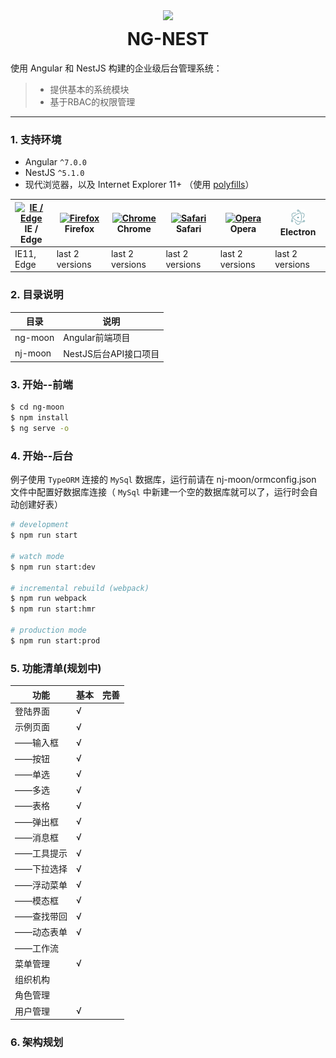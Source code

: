 
<div align="center">
    <img src="https://avatars1.githubusercontent.com/u/46649777?s=200&v=4" />
</div>
<h1 align="center" style="margin-top:10px">
    NG-NEST
</h1>

使用 Angular 和 NestJS 构建的企业级后台管理系统：

> * 提供基本的系统模块
> * 基于RBAC的权限管理

------

### 1. 支持环境
- Angular `^7.0.0`
- NestJS `^5.1.0`
- 现代浏览器，以及 Internet Explorer 11+ （使用 [polyfills](https://angular.io/guide/browser-support)）

| [<img src="https://raw.githubusercontent.com/alrra/browser-logos/master/src/edge/edge_48x48.png" alt="IE / Edge" width="24px" height="24px" />](http://godban.github.io/browsers-support-badges/)</br>IE / Edge | [<img src="https://raw.githubusercontent.com/alrra/browser-logos/master/src/firefox/firefox_48x48.png" alt="Firefox" width="24px" height="24px" />](http://godban.github.io/browsers-support-badges/)</br>Firefox | [<img src="https://raw.githubusercontent.com/alrra/browser-logos/master/src/chrome/chrome_48x48.png" alt="Chrome" width="24px" height="24px" />](http://godban.github.io/browsers-support-badges/)</br>Chrome | [<img src="https://raw.githubusercontent.com/alrra/browser-logos/master/src/safari/safari_48x48.png" alt="Safari" width="24px" height="24px" />](http://godban.github.io/browsers-support-badges/)</br>Safari | [<img src="https://raw.githubusercontent.com/alrra/browser-logos/master/src/opera/opera_48x48.png" alt="Opera" width="24px" height="24px" />](http://godban.github.io/browsers-support-badges/)</br>Opera | [<img src="https://raw.githubusercontent.com/alrra/browser-logos/master/src/electron/electron_48x48.png" alt="Electron" width="24px" height="24px" />](http://godban.github.io/browsers-support-badges/)</br>Electron |
| --------- | --------- | --------- | --------- | --------- | --------- |
| IE11, Edge| last 2 versions| last 2 versions| last 2 versions| last 2 versions| last 2 versions

### 2. 目录说明
| 目录        | 说明        |
| ----------- | ----------- |
| ng-moon     | Angular前端项目 |
| nj-moon     | NestJS后台API接口项目  |

### 3. 开始--前端
```bash
$ cd ng-moon
$ npm install
$ ng serve -o
```
### 4. 开始--后台
例子使用 `TypeORM` 连接的 `MySql` 数据库，运行前请在 nj-moon/ormconfig.json 文件中配置好数据库连接（ `MySql` 中新建一个空的数据库就可以了，运行时会自动创建好表） 
```bash
# development
$ npm run start

# watch mode
$ npm run start:dev

# incremental rebuild (webpack)
$ npm run webpack
$ npm run start:hmr

# production mode
$ npm run start:prod
```
### 5. 功能清单(规划中)
| 功能        | 基本        |  完善       |
| ----------- | ----------- | ----------- |
| 登陆界面    | √           |             |
| 示例页面    | √           |             |
| ——输入框    | √           |             |
| ——按钮      | √           |             |
| ——单选      | √           |             |
| ——多选      | √           |             |
| ——表格      | √           |             |
| ——弹出框    | √           |             |
| ——消息框    | √           |             |
| ——工具提示  | √           |             |
| ——下拉选择  | √           |             |
| ——浮动菜单  | √           |             |
| ——模态框    | √           |             |
| ——查找带回  | √           |             |
| ——动态表单  | √           |             |
| ——工作流    |             |             |
| 菜单管理    | √           |             |
| 组织机构    |             |             |
| 角色管理    |             |             |
| 用户管理    | √           |             |

### 6. 架构规划